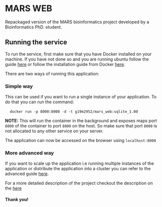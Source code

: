 # **MARS WEB**
Repackaged version of the MARS bioinformatics project developed by a Bioinformatics PhD. student.

## **Running the service**

To run the service, first make sure that you have Docker installed on your machine. If you have not done so and you are running ubuntu follow the guide [here](https://github.com/Emilliato/honours_project/blob/master/LabReportsSub/installation.txt)  or follow the installation guide from Docker [here](https://docs.docker.com/install/linux/docker-ce/ubuntu/).

There are two ways of running this application:  

### **Simple way**
This can be used if you want to run a single instance of your application. To do that you can run the command:

&nbsp;&nbsp;&nbsp;&nbsp;``` docker run -p 8000:8000 -d -t g19m2952/mars_web:sqlite_1.00 ```

**NOTE:** This will run the container in the background and exposes maps port ```8000``` of the container to port ```8000``` on the host. So make sure that port ```8000``` is not allocated to any other service on your server. 

The application can now be accessed on the browser using ```localhost:8000```

### **More advanced way**
If you want to scale up the application i.e running multiple instances of the application or distribute the application into a cluster you can refer to the advanced guide [here](https://github.com/Emilliato/honours_project/blob/master/RUN/advanced.md).

For a more detailed description of the project checkout the description on the [here](https://github.com/Emilliato/honours_project/blob/master/files%20and%20folders.md)

#### **Thank you!**
